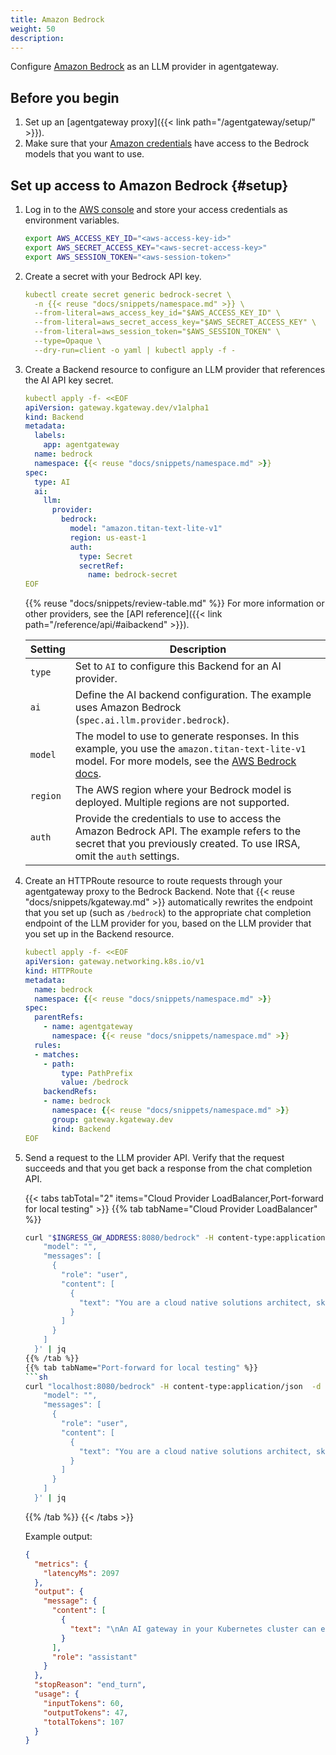 ```yaml
---
title: Amazon Bedrock
weight: 50
description:
---
```


Configure [Amazon Bedrock](https://aws.amazon.com/bedrock/) as an LLM provider in agentgateway.

## Before you begin

1. Set up an [agentgateway proxy]({{< link path="/agentgateway/setup/" >}}). 
2. Make sure that your [Amazon credentials](https://docs.aws.amazon.com/sdkref/latest/guide/creds-config-files.html) have access to the Bedrock models that you want to use.

## Set up access to Amazon Bedrock {#setup}

1. Log in to the [AWS console](https://console.aws.amazon.com) and store your access credentials as environment variables.

   ```bash
   export AWS_ACCESS_KEY_ID="<aws-access-key-id>"
   export AWS_SECRET_ACCESS_KEY="<aws-secret-access-key>"
   export AWS_SESSION_TOKEN="<aws-session-token>"
   ```

2. Create a secret with your Bedrock API key.

   ```yaml
   kubectl create secret generic bedrock-secret \
     -n {{< reuse "docs/snippets/namespace.md" >}} \
     --from-literal=aws_access_key_id="$AWS_ACCESS_KEY_ID" \
     --from-literal=aws_secret_access_key="$AWS_SECRET_ACCESS_KEY" \
     --from-literal=aws_session_token="$AWS_SESSION_TOKEN" \
     --type=Opaque \
     --dry-run=client -o yaml | kubectl apply -f -
   ```

3. Create a Backend resource to configure an LLM provider that references the AI API key secret.
   
   ```yaml
   kubectl apply -f- <<EOF
   apiVersion: gateway.kgateway.dev/v1alpha1
   kind: Backend
   metadata:
     labels:
       app: agentgateway
     name: bedrock
     namespace: {{< reuse "docs/snippets/namespace.md" >}}
   spec:
     type: AI
     ai:
       llm:
         provider:
           bedrock:
             model: "amazon.titan-text-lite-v1"
             region: us-east-1
             auth:
               type: Secret
               secretRef:
                 name: bedrock-secret
   EOF
   ```

   {{% reuse "docs/snippets/review-table.md" %}} For more information or other providers, see the [API reference]({{< link path="/reference/api/#aibackend" >}}).

   | Setting     | Description |
   |-------------|-------------|
   | `type`      | Set to `AI` to configure this Backend for an AI provider. |
   | `ai`        | Define the AI backend configuration. The example uses Amazon Bedrock (`spec.ai.llm.provider.bedrock`). |
   | `model`     | The model to use to generate responses. In this example, you use the `amazon.titan-text-lite-v1` model. For more models, see the [AWS Bedrock docs](https://docs.aws.amazon.com/bedrock/latest/userguide/models-supported.html). |
   | `region`    | The AWS region where your Bedrock model is deployed. Multiple regions are not supported. |
   | `auth` | Provide the credentials to use to access the Amazon Bedrock API. The example refers to the secret that you previously created. To use IRSA, omit the `auth` settings.|

4. Create an HTTPRoute resource to route requests through your agentgateway proxy to the Bedrock Backend. Note that {{< reuse "docs/snippets/kgateway.md" >}} automatically rewrites the endpoint that you set up (such as `/bedrock`) to the appropriate chat completion endpoint of the LLM provider for you, based on the LLM provider that you set up in the Backend resource.
   ```yaml
   kubectl apply -f- <<EOF                                             
   apiVersion: gateway.networking.k8s.io/v1
   kind: HTTPRoute
   metadata:       
     name: bedrock
     namespace: {{< reuse "docs/snippets/namespace.md" >}}
   spec:
     parentRefs:
       - name: agentgateway
         namespace: {{< reuse "docs/snippets/namespace.md" >}}
     rules:
     - matches:
       - path:
           type: PathPrefix
           value: /bedrock
       backendRefs:
       - name: bedrock
         namespace: {{< reuse "docs/snippets/namespace.md" >}}
         group: gateway.kgateway.dev
         kind: Backend
   EOF
   ```
5. Send a request to the LLM provider API. Verify that the request succeeds and that you get back a response from the chat completion API.

   {{< tabs tabTotal="2" items="Cloud Provider LoadBalancer,Port-forward for local testing" >}}
   {{% tab tabName="Cloud Provider LoadBalancer" %}}
   ```sh
   curl "$INGRESS_GW_ADDRESS:8080/bedrock" -H content-type:application/json -d '{
       "model": "",
       "messages": [
         {
           "role": "user",
           "content": [
             {
               "text": "You are a cloud native solutions architect, skilled in explaining complex technical concepts such as API Gateway, microservices, LLM operations, kubernetes, and advanced networking patterns. Write me a 20-word pitch on why I should use an AI gateway in my Kubernetes cluster."
             }
           ]
         }
       ]
     }' | jq
   {{% /tab %}}
   {{% tab tabName="Port-forward for local testing" %}}
   ```sh
   curl "localhost:8080/bedrock" -H content-type:application/json  -d '{
       "model": "",
       "messages": [
         {
           "role": "user",
           "content": [
             {
               "text": "You are a cloud native solutions architect, skilled in explaining complex technical concepts such as API Gateway, microservices, LLM operations, kubernetes, and advanced networking patterns. Write me a 20-word pitch on why I should use an AI gateway in my Kubernetes cluster."
             }
           ]
         }
       ]
     }' | jq
   ```
   {{% /tab %}}
   {{< /tabs >}}

   Example output: 
   ```json
   {
     "metrics": {
       "latencyMs": 2097
     },
     "output": {
       "message": {
         "content": [
           {
             "text": "\nAn AI gateway in your Kubernetes cluster can enhance performance, scalability, and security while simplifying complex operations. It provides a centralized entry point for AI workloads, automates deployment and management, and ensures high availability."
           }
         ],
         "role": "assistant"
       }
     },
     "stopReason": "end_turn",
     "usage": {
       "inputTokens": 60,
       "outputTokens": 47,
       "totalTokens": 107
     }
   }
   ```
